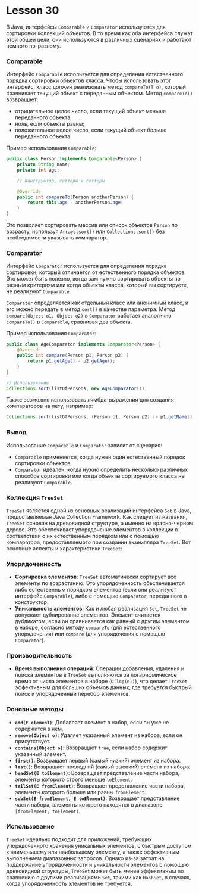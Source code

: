 # Lesson 30

В Java, интерфейсы `Comparable` и `Comparator` используются для сортировки коллекций объектов. В то время как оба интерфейса служат этой общей цели, они используются в различных сценариях и работают немного по-разному.

### Comparable

Интерфейс `Comparable` используется для определения естественного порядка сортировки объектов класса. Чтобы использовать этот интерфейс, класс должен реализовать метод `compareTo(T o)`, который сравнивает текущий объект с переданным объектом. Метод `compareTo()` возвращает:

- отрицательное целое число, если текущий объект меньше переданного объекта;
- ноль, если объекты равны;
- положительное целое число, если текущий объект больше переданного объекта.

Пример использования `Comparable`:

```java
public class Person implements Comparable<Person> {
    private String name;
    private int age;

    // Конструктор, геттеры и сеттеры

    @Override
    public int compareTo(Person anotherPerson) {
        return this.age - anotherPerson.age;
    }
}
```

Это позволяет сортировать массив или список объектов `Person` по возрасту, используя `Arrays.sort()` или `Collections.sort()` без необходимости указывать компаратор.

### Comparator

Интерфейс `Comparator` используется для определения порядка сортировки, который отличается от естественного порядка объектов. Это может быть полезно, когда вам нужно сортировать объекты по разным критериям или когда объекты класса, который вы сортируете, не реализуют `Comparable`.

`Comparator` определяется как отдельный класс или анонимный класс, и его можно передать в метод `sort()` в качестве параметра. Метод `compare(Object o1, Object o2)` в `Comparator` работает аналогично `compareTo()` в `Comparable`, сравнивая два объекта.

Пример использования `Comparator`:

```java
public class AgeComparator implements Comparator<Person> {
    @Override
    public int compare(Person p1, Person p2) {
        return p1.getAge() - p2.getAge();
    }
}

// Использование
Collections.sort(listOfPersons, new AgeComparator());
```

Также возможно использовать лямбда-выражения для создания компараторов на лету, например:

```java
Collections.sort(listOfPersons, (Person p1, Person p2) -> p1.getName().compareTo(p2.getName()));
```

### Вывод

Использование `Comparable` и `Comparator` зависит от сценария:

- `Comparable` применяется, когда нужен один естественный порядок сортировки объектов.
- `Comparator` идеален, когда нужно определить несколько различных способов сортировки или когда объекты сортируемого класса не реализуют `Comparable`.


### Коллекция `TreeSet` 

`TreeSet` является одной из основных реализаций интерфейса `Set` в Java, предоставляемая Java Collection Framework. Как следует из названия, `TreeSet` основан на древовидной структуре, а именно на красно-черном дереве. Это обеспечивает упорядочение элементов в коллекции в соответствии с их естественным порядком или с помощью компаратора, предоставляемого при создании экземпляра `TreeSet`. Вот основные аспекты и характеристики `TreeSet`:

### Упорядоченность

- **Сортировка элементов**: `TreeSet` автоматически сортирует все элементы по возрастанию. Это упорядоченность обеспечивается либо естественным порядком элементов (если они реализуют интерфейс `Comparable`), либо с помощью `Comparator`, переданного в конструктор.
- **Уникальность элементов**: Как и любая реализация `Set`, `TreeSet` не допускает дублирование элементов. Элемент считается дубликатом, если он сравнивается как равный с другим элементом в наборе, согласно методу `compareTo` (для естественного упорядочения) или `compare` (для упорядочения с помощью `Comparator`).

### Производительность

- **Время выполнения операций**: Операции добавления, удаления и поиска элементов в `TreeSet` выполняются за логарифмическое время от числа элементов в наборе (`O(log(n))`), что делает `TreeSet` эффективным для больших объемов данных, где требуется быстрый поиск и упорядоченный перебор элементов.

### Основные методы

- **`add(E element)`**: Добавляет элемент в набор, если он уже не содержится в нем.
- **`remove(Object o)`**: Удаляет указанный элемент из набора, если он присутствует.
- **`contains(Object o)`**: Возвращает `true`, если набор содержит указанный элемент.
- **`first()`**: Возвращает первый (самый низкий) элемент из набора.
- **`last()`**: Возвращает последний (самый высокий) элемент из набора.
- **`headSet(E toElement)`**: Возвращает представление части набора, элементы которого строго меньше `toElement`.
- **`tailSet(E fromElement)`**: Возвращает представление части набора, элементы которого больше или равны `fromElement`.
- **`subSet(E fromElement, E toElement)`**: Возвращает представление части набора, элементы которого находятся в диапазоне `[fromElement, toElement)`.

### Использование

`TreeSet` идеально подходит для приложений, требующих упорядоченного хранения уникальных элементов, с быстрым доступом к наименьшему или наибольшему элементу, а также эффективным выполнением диапазонных запросов. Однако из-за затрат на поддержание упорядоченности и уникальности элементов с помощью древовидной структуры, `TreeSet` может быть менее эффективным по сравнению с другими реализациями `Set`, такими как `HashSet`, в случаях, когда упорядоченность элементов не требуется.